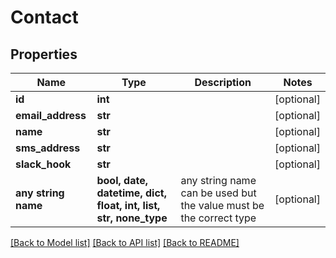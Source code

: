 # Contact


## Properties
Name | Type | Description | Notes
------------ | ------------- | ------------- | -------------
**id** | **int** |  | [optional] 
**email_address** | **str** |  | [optional] 
**name** | **str** |  | [optional] 
**sms_address** | **str** |  | [optional] 
**slack_hook** | **str** |  | [optional] 
**any string name** | **bool, date, datetime, dict, float, int, list, str, none_type** | any string name can be used but the value must be the correct type | [optional]

[[Back to Model list]](../README.md#documentation-for-models) [[Back to API list]](../README.md#documentation-for-api-endpoints) [[Back to README]](../README.md)


